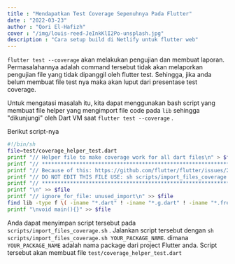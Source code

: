 ```yaml
---
title : "Mendapatkan Test Coverage Sepenuhnya Pada Flutter"
date : "2022-03-23"
author : "Qori El-Hafizh"
cover : "/img/louis-reed-JeInkKlI2Po-unsplash.jpg"
description : "Cara setup build di Netlify untuk flutter web"
---
```


`flutter test --coverage` akan melakukan pengujian dan membuat laporan. Permasalahannya adalah command tersebut tidak akan melaporkan pengujian file yang tidak dipanggil oleh flutter test. Sehingga, jika anda belum membuat file test nya maka akan luput dari presentase test coverage.

Untuk mengatasi masalah itu, kita dapat menggunakan bash script yang membuat file helper yang mengimport file code pada `lib` sehingga "dikunjungi" oleh Dart VM saat `flutter test --coverage` .

Berikut script-nya
```bash
#!/bin/sh
file=test/coverage_helper_test.dart
printf "// Helper file to make coverage work for all dart files\n" > $file
printf "// **************************************************************************\n" >> $file
printf "// Because of this: https://github.com/flutter/flutter/issues/27997#issue-410722816\n" >> $file
printf "// DO NOT EDIT THIS FILE USE: sh scripts/import_files_coverage.sh YOUR_PACKAGE_NAME\n" >> $file
printf "// **************************************************************************\n" >> $file
printf "\n" >> $file
printf "// ignore_for_file: unused_import\n" >> $file
find lib -type f \( -iname "*.dart" ! -iname "*.g.dart" ! -iname "*.freezed.dart" ! -iname "generated_plugin_registrant.dart" \) | cut -c4- | awk -v package="$1" '{printf "import '\''package:%s%s'\'';\n", package, $1}' >> $file
printf "\nvoid main(){}" >> $file
```

Anda dapat menyimpan script tersebut pada `scripts/import_files_coverage.sh` . Jalankan script tersebut dengan `sh scripts/import_files_coverage.sh YOUR_PACKAGE_NAME`. dimana `YOUR_PACKAGE_NAME` adalah nama package dari project Flutter anda. Script tersebut akan membuat file `test/coverage_helper_test.dart`
